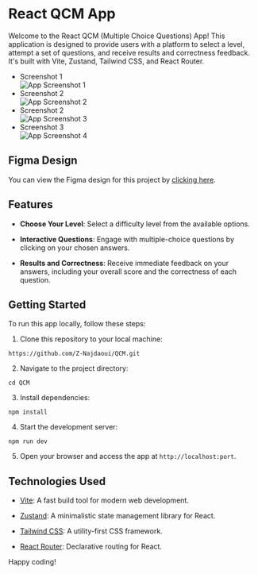 # React QCM App

Welcome to the React QCM (Multiple Choice Questions) App! This application is designed to provide users with a platform to select a level, attempt a set of questions, and receive results and correctness feedback. It's built with Vite, Zustand, Tailwind CSS, and React Router.

- Screenshot 1
  <br/>
  ![App Screenshot 1](./src/assets/screenshot_1.png)
  <br/>
- Screenshot 2
  <br>
  ![App Screenshot 2](./src/assets/screenshot_2.png)
  <br/>
- Screenshot 2
  <br/>
  ![App Screenshot 3](./src/assets/screenshot_3.png)
  <br/>
- Screenshot 3
  <br/>
  ![App Screenshot 4](./src/assets/screenshot_4.png)

## Figma Design

You can view the Figma design for this project by [clicking here](https://www.figma.com/file/iSEQYtNPSZCu04HOGNeejB/QCM-app?type=design&mode=design&t=Yf7DRwhJmB6XV4YA-1).

## Features

- **Choose Your Level**: Select a difficulty level from the available options.

- **Interactive Questions**: Engage with multiple-choice questions by clicking on your chosen answers.

- **Results and Correctness**: Receive immediate feedback on your answers, including your overall score and the correctness of each question.

## Getting Started

To run this app locally, follow these steps:

1. Clone this repository to your local machine:

```
https://github.com/Z-Najdaoui/QCM.git
```

2. Navigate to the project directory:

```
cd QCM
```

3. Install dependencies:

```
npm install
```

4. Start the development server:

```
npm run dev
```

5. Open your browser and access the app at `http://localhost:port`.

## Technologies Used

- [Vite](https://vitejs.dev/): A fast build tool for modern web development.

- [Zustand](https://github.com/pmndrs/zustand): A minimalistic state management library for React.

- [Tailwind CSS](https://tailwindcss.com/): A utility-first CSS framework.

- [React Router](https://reactrouter.com/): Declarative routing for React.

Happy coding!
